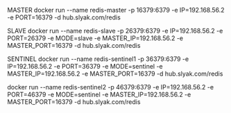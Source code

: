MASTER
 docker run --name redis-master  -p 16379:6379 -e IP=192.168.56.2 -e PORT=16379 -d hub.slyak.com/redis

SLAVE
docker run --name redis-slave -p 26379:6379 -e IP=192.168.56.2 -e PORT=26379 -e MODE=slave -e MASTER_IP=192.168.56.2 -e MASTER_PORT=16379  -d hub.slyak.com/redis

SENTINEL
docker run --name redis-sentinel1 -p 36379:6379 -e IP=192.168.56.2 -e PORT=36379 -e MODE=sentinel -e MASTER_IP=192.168.56.2 -e MASTER_PORT=16379  -d hub.slyak.com/redis

docker run --name redis-sentinel2 -p 46379:6379 -e IP=192.168.56.2 -e PORT=46379 -e MODE=sentinel -e MASTER_IP=192.168.56.2 -e MASTER_PORT=16379  -d hub.slyak.com/redis
